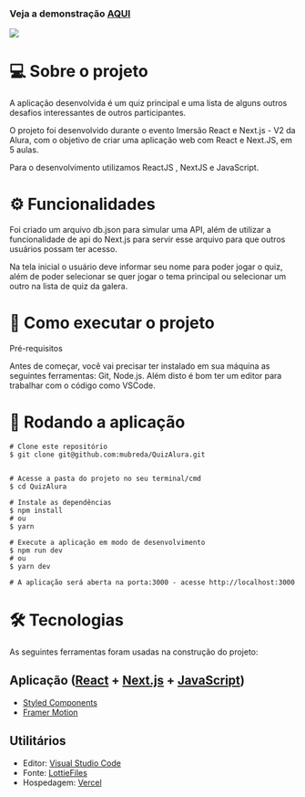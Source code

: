 ### Veja a demonstração [AQUI](https://projetobreda-git-main.mubreda.vercel.app/)

<img src="https://lh5.googleusercontent.com/Dnk0tt8uAGrXdJbN8iMcMo3-ml4Xuj3P9eCjzNPLSfieXi3OMgS-SCz0EZzaciLpx9uW_jcJm-gMrvm0Nqy0=w1920-h937-rw">


# 💻 Sobre o projeto

A aplicação desenvolvida é um quiz principal e uma lista de alguns outros desafios interessantes de outros participantes.

O projeto foi desenvolvido durante o evento Imersão React e Next.js - V2 da Alura, com o objetivo de criar uma aplicação web com React e Next.JS, em 5 aulas.

Para o desenvolvimento utilizamos ReactJS , NextJS e JavaScript.

# ⚙️ Funcionalidades

Foi criado um arquivo db.json para simular uma API, além de utilizar a funcionalidade de api do Next.js para servir esse arquivo para que outros usuários possam ter acesso.

Na tela inicial o usuário deve informar seu nome para poder jogar o quiz, além de poder selecionar se quer jogar o tema principal ou selecionar um outro na lista de quiz da galera.


# 🚀 Como executar o projeto

Pré-requisitos

Antes de começar, você vai precisar ter instalado em sua máquina as seguintes ferramentas: Git, Node.js. Além disto é bom ter um editor para trabalhar com o código como VSCode.

# 🧭 Rodando a aplicação
```
# Clone este repositório
$ git clone git@github.com:mubreda/QuizAlura.git


# Acesse a pasta do projeto no seu terminal/cmd
$ cd QuizAlura

# Instale as dependências
$ npm install
# ou
$ yarn

# Execute a aplicação em modo de desenvolvimento
$ npm run dev
# ou
$ yarn dev

# A aplicação será aberta na porta:3000 - acesse http://localhost:3000
```
# 🛠 Tecnologias

As seguintes ferramentas foram usadas na construção do projeto:

## Aplicação ([React](https://reactjs.org/) + [Next.js](https://nextjs.org/) + [JavaScript](https://www.javascript.com/))
- [Styled Components](https://styled-components.com/)
- [Framer Motion](https://www.framer.com/motion/)

## Utilitários

- Editor: [Visual Studio Code](https://code.visualstudio.com/)
- Fonte: [LottieFiles](https://lottiefiles.com/)
- Hospedagem: [Vercel](https://vercel.com/dashboard)
